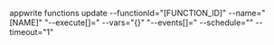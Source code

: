 appwrite functions update --functionId="[FUNCTION_ID]" --name="[NAME]" "--execute[]=" --vars="{}" "--events[]=" --schedule="" --timeout="1" 